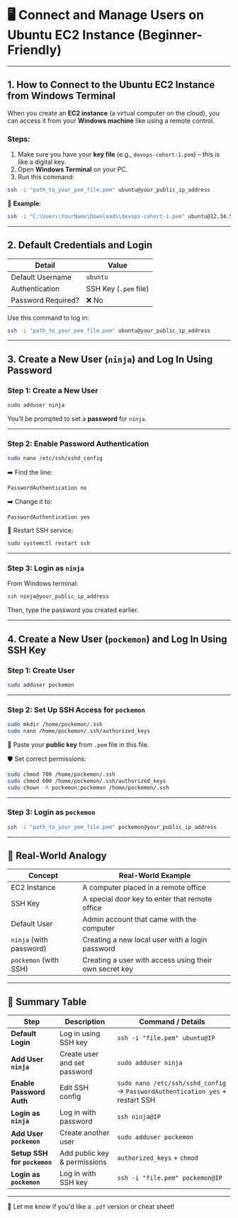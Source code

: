 
# 🖥️ Connect and Manage Users on Ubuntu EC2 Instance (Beginner-Friendly)

---

## 1. How to Connect to the Ubuntu EC2 Instance from Windows Terminal

When you create an **EC2 instance** (a virtual computer on the cloud), you can access it from your **Windows machine** like using a remote control.

### Steps:
1. Make sure you have your **key file** (e.g., `devops-cohort-1.pem`) – this is like a digital key.
2. Open **Windows Terminal** on your PC.
3. Run this command:

```bash
ssh -i "path_to_your_pem_file.pem" ubuntu@your_public_ip_address
```

📌 **Example**:
```bash
ssh -i "C:\Users\YourName\Downloads\devops-cohort-1.pem" ubuntu@12.34.56.78
```

---

## 2. Default Credentials and Login

| Detail             | Value                         |
|--------------------|-------------------------------|
| Default Username   | `ubuntu`                      |
| Authentication     | SSH Key (`.pem` file)         |
| Password Required? | ❌ No                         |

Use this command to log in:

```bash
ssh -i "path_to_your_pem_file.pem" ubuntu@your_public_ip_address
```

---

## 3. Create a New User (`ninja`) and Log In Using Password

### Step 1: Create a New User

```bash
sudo adduser ninja
```
You’ll be prompted to set a **password** for `ninja`.

---

### Step 2: Enable Password Authentication

```bash
sudo nano /etc/ssh/sshd_config
```

➡️ Find the line:
```
PasswordAuthentication no
```

➡️ Change it to:
```
PasswordAuthentication yes
```

🔄 Restart SSH service:

```bash
sudo systemctl restart ssh
```

---

### Step 3: Login as `ninja`

From Windows terminal:

```bash
ssh ninja@your_public_ip_address
```

Then, type the password you created earlier.

---

## 4. Create a New User (`pockemon`) and Log In Using SSH Key

### Step 1: Create User

```bash
sudo adduser pockemon
```

---

### Step 2: Set Up SSH Access for `pockemon`

```bash
sudo mkdir /home/pockemon/.ssh
sudo nano /home/pockemon/.ssh/authorized_keys
```

🔐 Paste your **public key** from `.pem` file in this file.

🛡️ Set correct permissions:

```bash
sudo chmod 700 /home/pockemon/.ssh
sudo chmod 600 /home/pockemon/.ssh/authorized_keys
sudo chown -R pockemon:pockemon /home/pockemon/.ssh
```

---

### Step 3: Login as `pockemon`

```bash
ssh -i "path_to_your_pem_file.pem" pockemon@your_public_ip_address
```

---

## 🧠 Real-World Analogy

| Concept              | Real-World Example                                         |
|----------------------|------------------------------------------------------------|
| EC2 Instance         | A computer placed in a remote office                       |
| SSH Key              | A special door key to enter that remote office             |
| Default User         | Admin account that came with the computer                  |
| `ninja` (with password) | Creating a new local user with a login password        |
| `pockemon` (with SSH)  | Creating a user with access using their own secret key |

---

## 🔁 Summary Table

| Step                        | Description                                     | Command / Details                                                                 |
|-----------------------------|--------------------------------------------------|-----------------------------------------------------------------------------------|
| **Default Login**           | Log in using SSH key                            | `ssh -i "file.pem" ubuntu@IP`                                                    |
| **Add User `ninja`**        | Create user and set password                    | `sudo adduser ninja`                                                             |
| **Enable Password Auth**    | Edit SSH config                                 | `sudo nano /etc/ssh/sshd_config` → `PasswordAuthentication yes` + restart SSH    |
| **Login as `ninja`**        | Log in with password                            | `ssh ninja@IP`                                                                    |
| **Add User `pockemon`**     | Create another user                             | `sudo adduser pockemon`                                                          |
| **Setup SSH for `pockemon`**| Add public key & permissions                    | `authorized_keys` + `chmod`                                                      |
| **Login as `pockemon`**     | Log in with SSH key                             | `ssh -i "file.pem" pockemon@IP`                                                  |

---

📩 Let me know if you'd like a `.pdf` version or cheat sheet!
